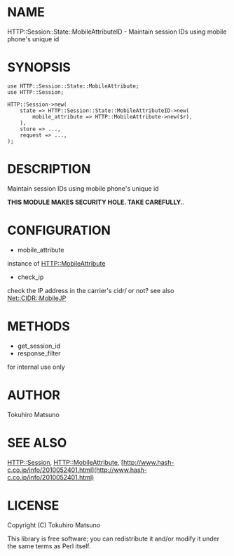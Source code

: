 # NAME

HTTP::Session::State::MobileAttributeID - Maintain session IDs using mobile phone's unique id

# SYNOPSIS

    use HTTP::Session::State::MobileAttribute;
    use HTTP::Session;

    HTTP::Session->new(
        state => HTTP::Session::State::MobileAttributeID->new(
            mobile_attribute => HTTP::MobileAttribute->new($r),
        ),
        store => ...,
        request => ...,
    );

# DESCRIPTION

Maintain session IDs using mobile phone's unique id

__THIS MODULE MAKES SECURITY HOLE. TAKE CAREFULLY.__.

# CONFIGURATION

- mobile_attribute

instance of [HTTP::MobileAttribute](http://search.cpan.org/perldoc?HTTP::MobileAttribute)

- check_ip

check the IP address in the carrier's cidr/ or not?
see also [Net::CIDR::MobileJP](http://search.cpan.org/perldoc?Net::CIDR::MobileJP)

# METHODS

- get_session_id
- response_filter

for internal use only

# AUTHOR

Tokuhiro Matsuno <tokuhirom AAJKLFJEF GMAIL COM>

# SEE ALSO

[HTTP::Session](http://search.cpan.org/perldoc?HTTP::Session), [HTTP::MobileAttribute](http://search.cpan.org/perldoc?HTTP::MobileAttribute), [http://www.hash-c.co.jp/info/2010052401.html](http://www.hash-c.co.jp/info/2010052401.html)

# LICENSE

Copyright (C) Tokuhiro Matsuno

This library is free software; you can redistribute it and/or modify
it under the same terms as Perl itself.